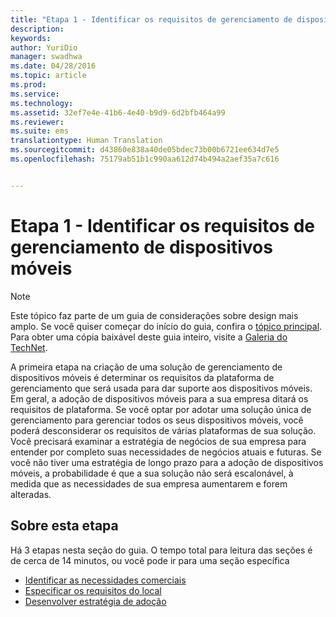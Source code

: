 ```yaml
---
title: "Etapa 1 - Identificar os requisitos de gerenciamento de dispositivos móveis"
description: 
keywords: 
author: YuriDio
manager: swadhwa
ms.date: 04/28/2016
ms.topic: article
ms.prod: 
ms.service: 
ms.technology: 
ms.assetid: 32ef7e4e-41b6-4e40-b9d9-6d2bfb464a99
ms.reviewer: 
ms.suite: ems
translationtype: Human Translation
ms.sourcegitcommit: d43860e838a40de05bdec73b00b6721ee634d7e5
ms.openlocfilehash: 75179ab51b1c990aa612d74b494a2aef35a7c616


---
```


# Etapa 1 - Identificar os requisitos de gerenciamento de dispositivos móveis

>[!NOTE]
>Este tópico faz parte de um guia de considerações sobre design mais amplo. Se você quiser começar do início do guia, confira o [tópico principal](mdm-design-considerations-guide.md). Para obter uma cópia baixável deste guia inteiro, visite a [Galeria do TechNet](https://gallery.technet.microsoft.com/Mobile-Device-Management-7d401582).

A primeira etapa na criação de uma solução de gerenciamento de dispositivos móveis é determinar os requisitos da plataforma de gerenciamento que será usada para dar suporte aos dispositivos móveis. Em geral, a adoção de dispositivos móveis para a sua empresa ditará os requisitos de plataforma. Se você optar por adotar uma solução única de gerenciamento para gerenciar todos os seus dispositivos móveis, você poderá desconsiderar os requisitos de várias plataformas de sua solução. Você precisará examinar a estratégia de negócios de sua empresa para entender por completo suas necessidades de negócios atuais e futuras. Se você não tiver uma estratégia de longo prazo para a adoção de dispositivos móveis, a probabilidade é que a sua solução não será escalonável, à medida que as necessidades de sua empresa aumentarem e forem alteradas. 

## Sobre esta etapa

Há 3 etapas nesta seção do guia. O tempo total para leitura das seções é de cerca de 14 minutos, ou você pode ir para uma seção específica

- [Identificar as necessidades comerciais](mdm-identify-business-needs.md)
- [Especificar os requisitos do local](mdm-specify-mdm-location-requirements.md)
- [Desenvolver estratégia de adoção](mdm-develop-mdm-adoption-strategy.md)



<!--HONumber=Jun16_HO4-->


